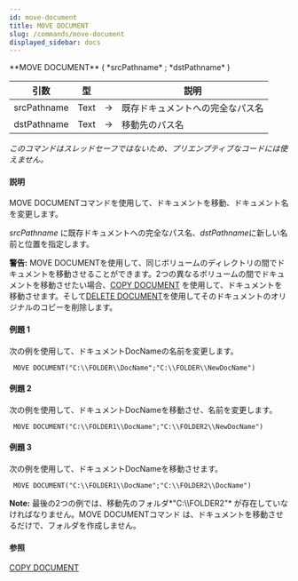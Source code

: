 ```yaml
---
id: move-document
title: MOVE DOCUMENT
slug: /commands/move-document
displayed_sidebar: docs
---
```


<!--REF #_command_.MOVE DOCUMENT.Syntax-->**MOVE DOCUMENT** ( *srcPathname* ; *dstPathname* )<!-- END REF-->
<!--REF #_command_.MOVE DOCUMENT.Params-->
| 引数 | 型 |  | 説明 |
| --- | --- | --- | --- |
| srcPathname | Text | &#8594;  | 既存ドキュメントへの完全なパス名 |
| dstPathname | Text | &#8594;  | 移動先のパス名 |

<!-- END REF-->

*このコマンドはスレッドセーフではないため、プリエンプティブなコードには使えません。*


#### 説明 

<!--REF #_command_.MOVE DOCUMENT.Summary-->MOVE DOCUMENTコマンドを使用して、ドキュメントを移動、ドキュメント名を変更します。<!-- END REF-->

*srcPathname* に既存ドキュメントへの完全なパス名、*dstPathname*に新しい名前と位置を指定します。

**警告:** MOVE DOCUMENTを使用して、同じボリュームのディレクトリの間でドキュメントを移動させることができます。2つの異なるボリュームの間でドキュメントを移動させたい場合、[COPY DOCUMENT](copy-document.md "COPY DOCUMENT") を使用して、ドキュメントを移動させます。そして[DELETE DOCUMENT](delete-document.md "DELETE DOCUMENT")を使用してそのドキュメントのオリジナルのコピーを削除します。

#### 例題 1 

次の例を使用して、ドキュメントDocNameの名前を変更します。

```4d
 MOVE DOCUMENT("C:\\FOLDER\\DocName";"C:\\FOLDER\\NewDocName")
```

#### 例題 2 

次の例を使用して、ドキュメントDocNameを移動させ、名前を変更します。

```4d
 MOVE DOCUMENT("C:\\FOLDER1\\DocName";"C:\\FOLDER2\\NewDocName")
```

#### 例題 3 

次の例を使用して、ドキュメントDocNameを移動させます。

```4d
 MOVE DOCUMENT("C:\\FOLDER1\\DocName";"C:\\FOLDER2\\DocName")
```

**Note:** 最後の2つの例では、移動先のフォルダ*"C:\\\\FOLDER2"* が存在していなければなりません。MOVE DOCUMENTコマンド は、ドキュメントを移動させるだけで、フォルダを作成しません。

#### 参照 

[COPY DOCUMENT](copy-document.md)  